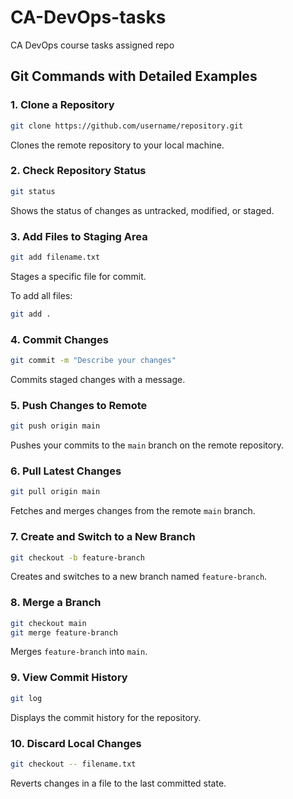 # CA-DevOps-tasks
CA DevOps course tasks assigned repo
## Git Commands with Detailed Examples

### 1. Clone a Repository
```sh
git clone https://github.com/username/repository.git
```
Clones the remote repository to your local machine.

### 2. Check Repository Status
```sh
git status
```
Shows the status of changes as untracked, modified, or staged.

### 3. Add Files to Staging Area
```sh
git add filename.txt
```
Stages a specific file for commit.

To add all files:
```sh
git add .
```

### 4. Commit Changes
```sh
git commit -m "Describe your changes"
```
Commits staged changes with a message.

### 5. Push Changes to Remote
```sh
git push origin main
```
Pushes your commits to the `main` branch on the remote repository.

### 6. Pull Latest Changes
```sh
git pull origin main
```
Fetches and merges changes from the remote `main` branch.

### 7. Create and Switch to a New Branch
```sh
git checkout -b feature-branch
```
Creates and switches to a new branch named `feature-branch`.

### 8. Merge a Branch
```sh
git checkout main
git merge feature-branch
```
Merges `feature-branch` into `main`.

### 9. View Commit History
```sh
git log
```
Displays the commit history for the repository.

### 10. Discard Local Changes
```sh
git checkout -- filename.txt
```
Reverts changes in a file to the last committed state.